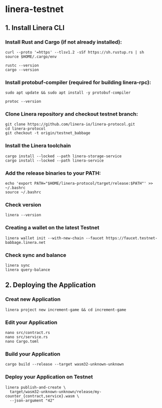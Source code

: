 # linera-testnet

## 1. Install Linera CLI
### Install Rust and Cargo (if not already installed):
```
curl --proto '=https' --tlsv1.2 -sSf https://sh.rustup.rs | sh
source $HOME/.cargo/env
```
```
rustc --version
cargo --version
```
### Install protobuf-compiler (required for building linera-rpc):
```
sudo apt update && sudo apt install -y protobuf-compiler
```
```
protoc --version
```
### Clone Linera repository and checkout testnet branch:
```
git clone https://github.com/linera-io/linera-protocol.git
cd linera-protocol
git checkout -t origin/testnet_babbage
```
### Install the Linera toolchain
```
cargo install --locked --path linera-storage-service
cargo install --locked --path linera-service
```
### Add the release binaries to your PATH:
```
echo 'export PATH="$HOME/linera-protocol/target/release:$PATH"' >> ~/.bashrc
source ~/.bashrc
```
### Check version
```
linera --version
```
### Creating a wallet on the latest Testnet
```
linera wallet init --with-new-chain --faucet https://faucet.testnet-babbage.linera.net
```
### Check sync and balance
```
linera sync
linera query-balance
```
## 2. Deploying the Application
### Creat new Application
```
linera project new increment-game && cd increment-game
```
### Edit your Application
```
nano src/contract.rs
nano src/service.rs
nano Cargo.toml
```
### Build your Application
```
cargo build --release --target wasm32-unknown-unknown
```
### Deploy your Application on Testnet
```
linera publish-and-create \
  target/wasm32-unknown-unknown/release/my-counter_{contract,service}.wasm \
  --json-argument "42"
```




















